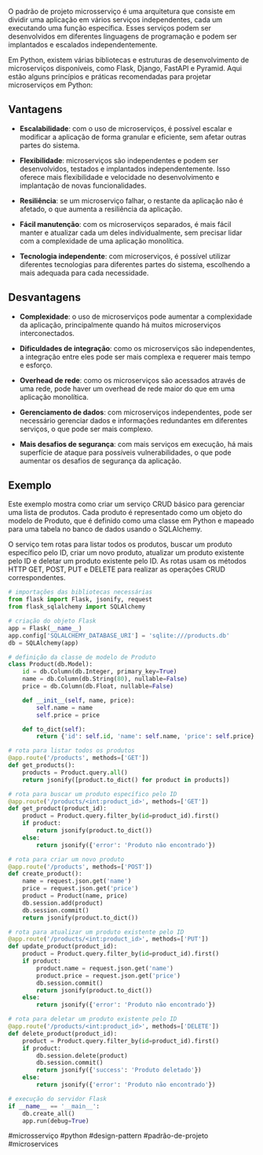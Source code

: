 O padrão de projeto microsserviço é uma arquitetura que consiste em dividir uma aplicação em vários serviços
independentes, cada um executando uma função específica. Esses serviços podem ser desenvolvidos em diferentes linguagens
de programação e podem ser implantados e escalados independentemente.

Em Python, existem várias bibliotecas e estruturas de desenvolvimento de microserviços disponíveis, como Flask, Django,
FastAPI e Pyramid. Aqui estão alguns princípios e práticas recomendadas para projetar microserviços em Python:

## Vantagens

- **Escalabilidade**: com o uso de microserviços, é possível escalar e modificar a aplicação de forma granular e
  eficiente, sem afetar outras partes do sistema.

- **Flexibilidade**: microserviços são independentes e podem ser desenvolvidos, testados e implantados
  independentemente. Isso oferece mais flexibilidade e velocidade no desenvolvimento e implantação de novas
  funcionalidades.

- **Resiliência**: se um microserviço falhar, o restante da aplicação não é afetado, o que aumenta a resiliência da
  aplicação.

- **Fácil manutenção**: com os microserviços separados, é mais fácil manter e atualizar cada um deles individualmente,
  sem precisar lidar com a complexidade de uma aplicação monolítica.

- **Tecnologia independente**: com microserviços, é possível utilizar diferentes tecnologias para diferentes partes do
  sistema, escolhendo a mais adequada para cada necessidade.

## Desvantagens

- **Complexidade**: o uso de microserviços pode aumentar a complexidade da aplicação, principalmente quando há muitos
  microserviços interconectados.

- **Dificuldades de integração**: como os microserviços são independentes, a integração entre eles pode ser mais
  complexa e requerer mais tempo e esforço.

- **Overhead de rede**: como os microserviços são acessados através de uma rede, pode haver um overhead de rede maior do
  que em uma aplicação monolítica.

- **Gerenciamento de dados**: com microserviços independentes, pode ser necessário gerenciar dados e informações
  redundantes em diferentes serviços, o que pode ser mais complexo.

- **Mais desafios de segurança**: com mais serviços em execução, há mais superfície de ataque para possíveis
  vulnerabilidades, o que pode aumentar os desafios de segurança da aplicação.

## Exemplo

Este exemplo mostra como criar um serviço CRUD básico para gerenciar uma lista de produtos. Cada produto é representado como um objeto do modelo de Produto, que é definido como uma classe em Python e mapeado para uma tabela no banco de dados usando o SQLAlchemy.

O serviço tem rotas para listar todos os produtos, buscar um produto específico pelo ID, criar um novo produto, atualizar um produto existente pelo ID e deletar um produto existente pelo ID. As rotas usam os métodos HTTP GET, POST, PUT e DELETE para realizar as operações CRUD correspondentes.

```python
# importações das bibliotecas necessárias
from flask import Flask, jsonify, request
from flask_sqlalchemy import SQLAlchemy

# criação do objeto Flask
app = Flask(__name__)
app.config['SQLALCHEMY_DATABASE_URI'] = 'sqlite:///products.db'
db = SQLAlchemy(app)

# definição da classe de modelo de Produto
class Product(db.Model):
    id = db.Column(db.Integer, primary_key=True)
    name = db.Column(db.String(80), nullable=False)
    price = db.Column(db.Float, nullable=False)

    def __init__(self, name, price):
        self.name = name
        self.price = price

    def to_dict(self):
        return {'id': self.id, 'name': self.name, 'price': self.price}

# rota para listar todos os produtos
@app.route('/products', methods=['GET'])
def get_products():
    products = Product.query.all()
    return jsonify([product.to_dict() for product in products])

# rota para buscar um produto específico pelo ID
@app.route('/products/<int:product_id>', methods=['GET'])
def get_product(product_id):
    product = Product.query.filter_by(id=product_id).first()
    if product:
        return jsonify(product.to_dict())
    else:
        return jsonify({'error': 'Produto não encontrado'})

# rota para criar um novo produto
@app.route('/products', methods=['POST'])
def create_product():
    name = request.json.get('name')
    price = request.json.get('price')
    product = Product(name, price)
    db.session.add(product)
    db.session.commit()
    return jsonify(product.to_dict())

# rota para atualizar um produto existente pelo ID
@app.route('/products/<int:product_id>', methods=['PUT'])
def update_product(product_id):
    product = Product.query.filter_by(id=product_id).first()
    if product:
        product.name = request.json.get('name')
        product.price = request.json.get('price')
        db.session.commit()
        return jsonify(product.to_dict())
    else:
        return jsonify({'error': 'Produto não encontrado'})

# rota para deletar um produto existente pelo ID
@app.route('/products/<int:product_id>', methods=['DELETE'])
def delete_product(product_id):
    product = Product.query.filter_by(id=product_id).first()
    if product:
        db.session.delete(product)
        db.session.commit()
        return jsonify({'success': 'Produto deletado'})
    else:
        return jsonify({'error': 'Produto não encontrado'})

# execução do servidor Flask
if __name__ == '__main__':
    db.create_all()
    app.run(debug=True)
```

#microsserviço #python #design-pattern #padrão-de-projeto #microservices